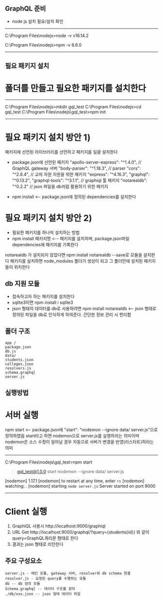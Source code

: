## GraphQL 준비

- node js 설치 필요/설치 확인

---

C:\Program Files\nodejs>node -v
v16.14.2

C:\Program Files\nodejs>npm -v
8.6.0

---

## 필요 패키지 설치

# 폴더를 만들고 필요한 패키지를 설치한다

---

C:\Program Files\nodejs>mkdir gql_test
C:\Program Files\nodejs>cd gql_test
C:\Program Files\nodejs\gql_test>npm init

---

# 필요 패키지 설치 방안 1)

패키지에 선언된 라이브러리를 선언하고 패키지를 일괄 설치한다

- package.json에 선언된 패키지
  "apollo-server-express": "^1.4.0", // GraphQL gateway 서버
  "body-parser": "^1.18.3", // parser
  "cors": "^2.8.4", // 교차 자원 지원을 위한 패키지
  "express": "^4.16.3",
  "graphql": "^0.13.2",
  "graphql-tools": "^3.1.1", // graphiql 툴 패키지
  "notarealdb": "^0.2.2" // json 파일을 db처럼 활용하기 위한 패키지

- npm install <-- package.json에 정의된 dependencies를 설치한다

# 필요 패키지 설치 방안 2)

- 필요한 패키지를 하나씩 설치하는 방법
- npm install 패키지명 <-- 패키지를 설치하며, package.json파일 dependencies에 패키지를 기록한다

notarealdb 가 설치되지 않았다면 npm install notarealdb --save로 모듈을 설치한다
패키지를 설치하면 node_modules 폴더가 생성이 되고 그 폴더안에 설치된 패키지들이 위치한다

## db 지원 모듈

- 접속하고자 하는 패키지를 설치한다
- sqlite3이면
  npm install i sqlite3
- json 형태의 데이터를 db로 사용하려면
  npm install notarealdb <-- json 형태로 정의된 파일을 db로 인식하게 하여준다. 간단한 정보 관리 시 편리함

## 폴더 구조
~~~
app /
package.json
db.js
data/
students.json
colleges.json
resolvers.js
schema.graphql
server.js
~~~

## 실행방법

# 서버 실행

npm start <-- package.json에 "start": "nodemon --ignore data/ server.js"으로 정의하였음
start라고 하면 nodemon으로 server.js를 실행하라는 의미이며
nodemon은 소스 수정이 일어날 경우 자동으로 서버가 변경을 반영(리스타트)하라는 의미

---

C:\Program Files\nodejs\gql_test>npm start

> gql_test@1.0.0 start
> nodemon --ignore data/ server.js

[nodemon] 1.17.1
[nodemon] to restart at any time, enter `rs`
[nodemon] watching: _._
[nodemon] starting `node server.js`
Server started on port 9000

---

# Client 실행

1. GraphiQL 사용시
   http://localhost:9000/graphiql
2. URL Get
   http://localhost:9000/graphql/?query={students{id}}
   와 같이 query=GraphQL쿼리문 형태로 한다
3. 결과는 json 형태로 리턴한다

## 주요 구성요소
~~~
server.js - 메인 모듈, gateway 서버, resolver와 db schema 연결
resolver.js - 요청된 query를 수행하는 모듈
db -- db 정의 모듈
Schema.graphql -- 데이터 구조를 정의
./db/xxx.json -- json 형태 데이터 파일
~~~
